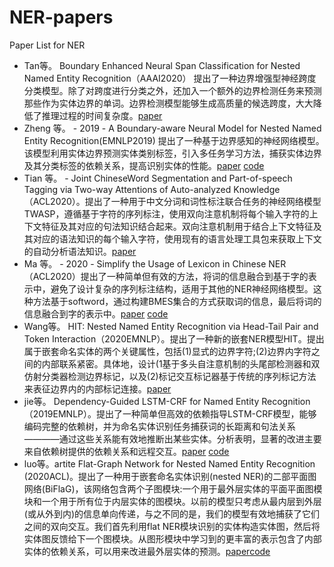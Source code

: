 # NER-papers
Paper List for NER
- Tan等。 Boundary Enhanced Neural Span Classification for Nested Named Entity Recognition（AAAI2020） 提出了一种边界增强型神经跨度分类模型。除了对跨度进行分类之外，还加入一个额外的边界检测任务来预测那些作为实体边界的单词。边界检测模型能够生成高质量的候选跨度，大大降低了推理过程的时间复杂度。[paper](http://www.researchgate.net/publication/342542944_Boundary_Enhanced_Neural_Span_Classification_for_Nested_Named_Entity_Recognition)
- Zheng 等。 - 2019 - A Boundary-aware Neural Model for Nested Named Entity Recognition(EMNLP2019)  提出了一种基于边界感知的神经网络模型。该模型利用实体边界预测实体类别标签，引入多任务学习方法，捕获实体边界及其分类标签的依赖关系，提高识别实体的性能。[paper](https://www.aclweb.org/anthology/D19-1034/) [code](https://github.com/thecharm/boundary-aware-nested-ner)
- Tian 等。 - Joint ChineseWord Segmentation and Part-of-speech Tagging via Two-way Attentions of Auto-analyzed Knowledge（ACL2020）。提出了一种用于中文分词和词性标注联合任务的神经网络模型TWASP，遵循基于字符的序列标注，使用双向注意机制将每个输入字符的上下文特征及其对应的句法知识结合起来。双向注意机制用于结合上下文特征及其对应的语法知识的每个输入字符，使用现有的语言处理工具包来获取上下文的自动分析语法知识。[paper](https://www.aclweb.org/anthology/2020.acl-main.735/)
- Ma 等。 - 2020 - Simplify the Usage of Lexicon in Chinese NER（ACL2020）提出了一种简单但有效的方法，将词的信息融合到基于字的表示中，避免了设计复杂的序列标注结构，适用于其他的NER神经网络模型。这种方法基于softword，通过构建BMES集合的方式获取词的信息，最后将词的信息融合到字的表示中。[paper](https://www.researchgate.net/publication/335233357_Simplify_the_Usage_of_Lexicon_in_Chinese_NER) [code](https://github.com/v-mipeng/LexiconAugmentedNER)
- Wang等。 HIT: Nested Named Entity Recognition via Head-Tail Pair and Token Interaction（2020EMNLP）。提出了一种新的嵌套NER模型HIT。提出属于嵌套命名实体的两个关键属性，包括(1)显式的边界字符;(2)边界内字符之间的内部联系紧密。具体地，设计(1基于多头自注意机制的头尾部检测器和双仿射分类器检测边界标记，以及(2)标记交互标记器基于传统的序列标记方法来表征边界内的内部标记连接。[paper](https://www.researchgate.net/publication/347234290_HIT_Nested_Named_Entity_Recognition_via_Head-Tail_Pair_and_Token_Interaction)
- jie等。 Dependency-Guided LSTM-CRF for Named Entity Recognition（2019EMNLP）。提出了一种简单但高效的依赖指导LSTM-CRF模型，能够编码完整的依赖树，并为命名实体识别任务捕获词的长距离和句法关系————通过这些关系能有效地推断出某些实体。分析表明，显著的改进主要来自依赖树提供的依赖关系和远程交互。[paper](https://www.aclweb.org/anthology/D19-1399.pdf) [code](http://www.statnlp.org/research/information-extraction)
- luo等。artite Flat-Graph Network for Nested Named Entity Recognition (2020ACL)。提出了一种用于嵌套命名实体识别(nested NER)的二部平面图网络(BiFlaG)，该网络包含两个子图模块:一个用于最外层实体的平面平面图模块和一个用于所有位于内层实体的图模块。以前的模型只考虑从最内层到外层(或从外到内)的信息单向传递，与之不同的是，我们的模型有效地捕获了它们之间的双向交互。我们首先利用flat NER模块识别的实体构造实体图，然后将实体图反馈给下一个图模块。从图形模块中学习到的更丰富的表示包含了内部实体的依赖关系，可以用来改进最外层实体的预测。[paper](https://www.aclweb.org/anthology/2020.acl-main.571/)[code](https://github.com/cslydia/BiFlaG)
